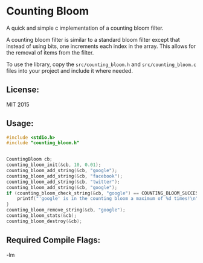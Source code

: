 # Counting Bloom
A quick and simple c implementation of a counting bloom filter.

A counting bloom filter is similar to a standard bloom filter except that instead
of using bits, one increments each index in the array. This allows for the removal
of items from the filter.

To use the library, copy the `src/counting_bloom.h` and `src/counting_bloom.c`
files into your project and include it where needed.

## License:
MIT 2015

## Usage:
``` c
#include <stdio.h>
#include "counting_bloom.h"


CountingBloom cb;
counting_bloom_init(&cb, 10, 0.01);
counting_bloom_add_string(&cb, "google");
counting_bloom_add_string(&cb, "facebook");
counting_bloom_add_string(&cb, "twitter");
counting_bloom_add_string(&cb, "google");
if (counting_bloom_check_string(&cb, "google") == COUNTING_BLOOM_SUCCESS) {
	printf("'google' is in the counting bloom a maximum of %d times!\n", counting_bloom_get_max_insertions(&cb, "google"));
}
counting_bloom_remove_string(&cb, "google");
counting_bloom_stats(&cb);
counting_bloom_destroy(&cb);
```

## Required Compile Flags:
-lm

